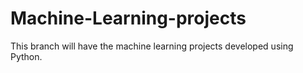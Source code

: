 # Machine-Learning-projects

This branch will have the machine learning projects developed using Python.
